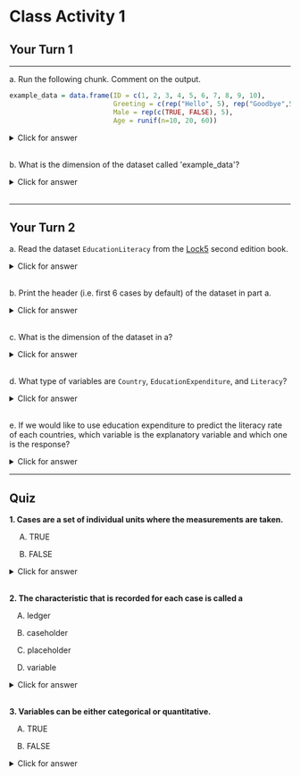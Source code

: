
# Class Activity 1

## Your Turn 1

---------------------------------------------------

a. Run the following chunk. Comment on the output.


```r
example_data = data.frame(ID = c(1, 2, 3, 4, 5, 6, 7, 8, 9, 10),
                          Greeting = c(rep("Hello", 5), rep("Goodbye",5)),
                          Male = rep(c(TRUE, FALSE), 5),
                          Age = runif(n=10, 20, 60))
```


<details>
<summary><red>Click for answer</red></summary>

```r
example_data
```

```
   ID Greeting  Male      Age
1   1    Hello  TRUE 57.19630
2   2    Hello FALSE 42.07796
3   3    Hello  TRUE 55.72464
4   4    Hello FALSE 28.18532
5   5    Hello  TRUE 26.98149
6   6  Goodbye FALSE 34.22411
7   7  Goodbye  TRUE 43.37083
8   8  Goodbye FALSE 20.94936
9   9  Goodbye  TRUE 45.24037
10 10  Goodbye FALSE 53.00219
```

*Answer:* We see a data frame with four columns, where the first column is an `identifier` for the cases. We have information on the greeting types, whether male or not, and age on these cases in the remaining columns.
</details>


<br>


b. What is the dimension of the dataset called 'example_data'?

<details>
<summary><red>Click for answer</red></summary>


```r
dim(example_data)
[1] 10  4
nrow(example_data)
[1] 10
ncol(example_data)
[1] 4
```

*Answer:* There are 10 rows and 4 columns.
</details>

<br>

---------------------------------------------------

## Your Turn 2


a. Read the dataset `EducationLiteracy` from the [Lock5](https://www.lock5stat.com/datapage2e.html) second edition book.

<details>
<summary><red>Click for answer</red></summary>


```r
# read in the data
education_lock5 <- read.csv("https://www.lock5stat.com/datasets2e/EducationLiteracy.csv")
```

</details>

<br>



b. Print the header (i.e. first 6 cases by default) of the dataset in part a.

<details>
<summary><red>Click for answer</red></summary>


```r
head(education_lock5)
```

```
              Country EducationExpenditure Literacy
1         Afghanistan                  3.1     31.7
2             Albania                  3.2     96.8
3             Algeria                  4.3       NA
4             Andorra                  3.2       NA
5              Angola                  3.5     70.6
6 Antigua and Barbuda                  2.6     99.0
```

</details>

<br>



c. What is the dimension of the dataset in a?


<details>
<summary><red>Click for answer</red></summary>


```r
dim(education_lock5)
```

```
[1] 188   3
```
*Answer:* There are 188 rows and 3 columns.

</details>


<br>


d. What type of variables are `Country`, `EducationExpenditure`, and `Literacy`?

<details>
<summary><red>Click for answer</red></summary>
*Answer:* `Country` is a categorical variable. `EducationExpenditure` and `Literacy` are both quantitative variables.
</details>



<br>



e. If we would like to use education expenditure to predict the literacy rate of each countries, which variable is the explanatory variable and which one is the response?


<details>
<summary><red>Click for answer</red></summary>
*Answer:* The education expenditure is the explanatory variable, and the literacy rate is the response.
</details>


---------------------------------------------------------------------

## Quiz

**1. Cases are a set of individual units where the measurements are taken.**

&emsp;  A. TRUE
  
&emsp;  B. FALSE

<details>
<summary><red>Click for answer</red></summary>
TRUE
</details><br>

**2. The characteristic that is recorded for each case is called a**

&emsp;A. ledger

&emsp;B. caseholder

&emsp;C. placeholder

&emsp;D. variable

<details>
<summary><red>Click for answer</red></summary>
variable
</details><br>


**3. Variables can be either categorical or quantitative.**

&emsp;A. TRUE

&emsp;B. FALSE

<details>
<summary><red>Click for answer</red></summary>
TRUE
</details><br>



